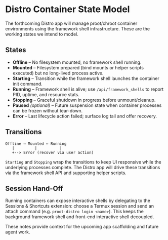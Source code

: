 # Distro Container State Model

The forthcoming Distro app will manage proot/chroot container environments using the
framework shell infrastructure. These are the working states we intend to model.

## States
- **Offline** – No filesystem mounted, no framework shell running.
- **Mounted** – Filesystem prepared (bind mounts or helper scripts executed) but no
  long-lived process active.
- **Starting** – Transition while the framework shell launches the container init
  command.
- **Running** – Framework shell is alive; use `/api/framework_shells` to report PID,
  uptime, and resource stats.
- **Stopping** – Graceful shutdown in progress before unmount/cleanup.
- **Paused** *(optional)* – Future suspension state when container processes can be
  frozen without tear-down.
- **Error** – Last lifecycle action failed; surface log tail and offer recovery.

## Transitions
```
Offline ↔ Mounted ↔ Running
   |         |          |
   +--> Error (recover via user action)
```

`Starting` and `Stopping` wrap the transitions to keep UI responsive while the
underlying processes complete. The Distro app will drive these transitions via the
framework shell API and supporting helper scripts.

## Session Hand-Off
Running containers can expose interactive shells by delegating to the Sessions &
Shortcuts extension: choose a Termux session and send an attach command
(e.g. `proot-distro login <name>`). This keeps the background framework shell and
front-end interactive shell decoupled.

These notes provide context for the upcoming app scaffolding and future agent work.
